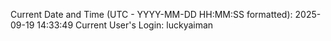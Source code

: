 Current Date and Time (UTC - YYYY-MM-DD HH:MM:SS formatted): 2025-09-19 14:33:49
Current User's Login: luckyaiman
